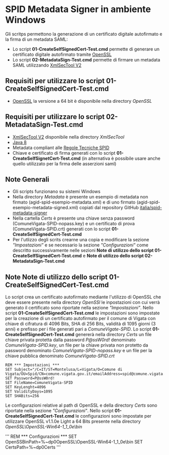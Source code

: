 # SPID Metadata Signer in ambiente Windows

Gli scritps permettono la generazione di un certificato digitale autofirmato e la firma di un metadata SAML:
* Lo script **01-CreateSelfSignedCert-Test.cmd** permette di generare un certificato digitale autofirmato tramite [OpenSSL](https://www.openssl.org/)
* Lo script **02-MetadataSign-Test.cmd** permette di firmare un metadata SAML utilizzando [XmlSecTool V2](https://wiki.shibboleth.net/confluence/display/XSTJ2/xmlsectool+V2+Home)

## Requisiti per utilizzare lo script 01-CreateSelfSignedCert-Test.cmd
* [OpenSSL](https://slproweb.com/products/Win32OpenSSL.html) la versione a 64 bit è disponibile nella directory *OpenSSL*

## Requisiti per utilizzare lo script 02-MetadataSign-Test.cmd
* [XmlSecTool V2](http://shibboleth.net/downloads/tools/xmlsectool/latest/xmlsectool-2.0.0-bin.zip) disponibile nella directory *XmlSecTool*
* [Java 8](https://www.java.com/it/download/manual.jsp)
* Metadata compliant alle [Regole Tecniche SPID](http://spid-regole-tecniche.readthedocs.io/en/latest/)
* Chiave e certificato di firma generati con lo script **01-CreateSelfSignetCert-Test.cmd** (in alternativa è possibile usare anche quello utilizzato per la firma delle asserzioni saml)

## Note Generali

* Gli scripts funzionano su sistemi Windows 
* Nella directory *Metadata* è presente un esempio di metadata non firmato (agid-spid-esempio-metadata.xml) e di uno firmato (agid-spid-esempio-metadata-signed.xml) copiati dal repository GitHub [italia/spid-metadata-signer](https://github.com/italia/spid-metadata-signer)
* Nella cartella *Certs* è presente una chiave senza password (ComuneVigata-SPID-nopass.key) e un certificato di prova (ComuneVigata-SPID.crt) generati con lo script **01-CreateSelfSignedCert-Test.cmd**
* Per l'utlizzo degli scrits crearne una copia e modificare la sezione *"Impostazioni"* e se necessario la sezione *"Configurazioni"* come descritto successivamente nelle sezioni **Note di utilizzo dello script 01-CreateSelfSignedCert-Test.cmd** e **Note di utilizzo dello script 02-MetadataSign-Test.cmd**

## Note Note di utilizzo dello script 01-CreateSelfSignedCert-Test.cmd
Lo script crea un certificato autofirmato mediante l'utilizzo di OpenSSL che deve essere presente nella directory *OpenSSl* le inpostazioni con cui verrà generato il certificato sono riportate nella sezione *"Impostazioni"*.
Nello script **01-CreateSelfSignedCert-Test.cmd** le impostazioni sono impostate per la creazione di un certificato autofirmato per il comune di Vigata con chiave di cifratura di 4096 Bits, SHA di 256 Bits, validità di 1095 giorni (3 anni) e prefisso per i file generati pari a *ComuneVigate-SPID*.
Lo script **01-CreateSelfSignedCert-Test.cmd** genererà nella directory *Certs* un file chiave privata protetta dalla password *P@ssW0rd!* denominato *ComuneVigata-SPID.key*, un file per la chiave privata non protetto da password denominato *ComuneVigata-SPID-nopass.key* e un file per la chiave pubblica denominato *ComuneVigata-SPID.crt*

```
REM *** Impostazioni ***
SET Subject="/C=IT/ST=Montelusa/L=Vigata/O=Comune di Vigata/OU=Spid/CN=comune.vigata.gov.it/emailAddress=spid@comune.vigata.gov.it"
SET Password=P@ssW0rd!
SET FileName=ComuneVigata-SPID
SET KeyLenght=4096
SET ValidityDays=1095
SET SHABits=256
```

Le configurazioni relative al path di OpenSSL e della directory *Certs* sono riportate nella sezione *"Configurazioni"*.
Nello script **01-CreateSelfSignedCert-Test.cmd** le configurazioni sono impostate per utilizzare OpenSSL v1.1.0e Light a 64 Bits presente nella directory *OpenSSL\OpenSSL-Win64-1_1_0e\bin* 

'''
REM *** Configurazioni ***
SET OpenSSBinPath=%~dp0OpenSSL\OpenSSL-Win64-1_1_0e\bin
SET CertsPath=%~dp0Certs
'''

